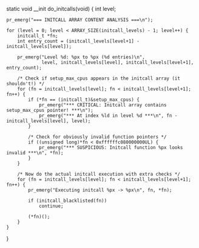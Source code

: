 static void __init do_initcalls(void)
{
    int level;
    
    pr_emerg("=== INITCALL ARRAY CONTENT ANALYSIS ===\n");
    
    for (level = 0; level < ARRAY_SIZE(initcall_levels) - 1; level++) {
        initcall_t *fn;
        int entry_count = (initcall_levels[level+1] - initcall_levels[level]);
        
        pr_emerg("Level %d: %px to %px (%d entries)\n", 
                 level, initcall_levels[level], initcall_levels[level+1], entry_count);
        
        /* Check if setup_max_cpus appears in the initcall array (it shouldn't!) */
        for (fn = initcall_levels[level]; fn < initcall_levels[level+1]; fn++) {
            if (*fn == (initcall_t)&setup_max_cpus) {
                pr_emerg("*** CRITICAL: Initcall array contains setup_max_cpus pointer! ***\n");
                pr_emerg("*** At index %ld in level %d ***\n", fn - initcall_levels[level], level);
            }
            
            /* Check for obviously invalid function pointers */
            if ((unsigned long)*fn < 0xffffffc080000000UL) {
                pr_emerg("*** SUSPICIOUS: Initcall function %px looks invalid ***\n", *fn);
            }
        }
        
        /* Now do the actual initcall execution with extra checks */
        for (fn = initcall_levels[level]; fn < initcall_levels[level+1]; fn++) {
            pr_emerg("Executing initcall %px -> %px\n", fn, *fn);
            
            if (initcall_blacklisted(fn))
                continue;
                
            (*fn)();
        }
    }
}
